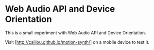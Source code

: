 # Web Audio API and Device Orientation

This is a small experiment with Web Audio API and Device Orientation.

Visit [http://caillou.github.io/motion-synth/] on a mobile device to test it.
